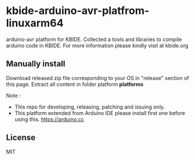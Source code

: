 # kbide-arduino-avr-platfrom-linuxarm64

arduino-avr platform for KBIDE. Collected a tools and libraries to compile
arduino code in KBIDE. For more information please kindly visit at kbide.org

## Manually install
Download released zip file corresponding to your OS in "release" section of this page.
Extract all content in folder platform **platforms**

Note : 
- This repo for developing, releasing, patching and issuing only.
- This platform extended from Arduino IDE please install first one before using this.
https://arduino.cc
## License
MIT
